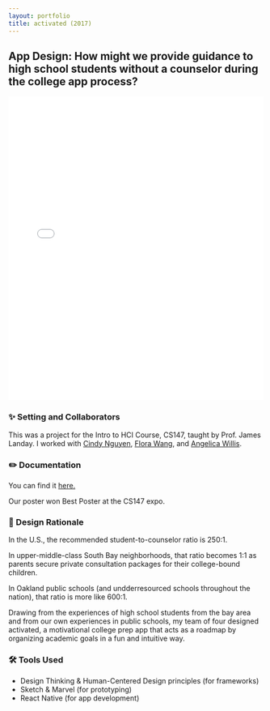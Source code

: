 ```yaml
---
layout: portfolio
title: activated (2017)
---
```

<h2>App Design: How might we provide guidance to high school students without a counselor during the college app process?</h2>
<iframe src="activated.pdf" frameborder="0" width="100%" height="600px" allowfullscreen="true" mozallowfullscreen="true" webkitallowfullscreen="true"></iframe>


<h3>✨ Setting and Collaborators</h3>
This was a project for the Intro to HCI Course, CS147, taught by Prof. James Landay. I worked with <a href="https://www.linkedin.com/in/ccnguyenn/">Cindy Nguyen</a>, <a href="https://www.linkedin.com/in/flora-wang-00641b130/">Flora Wang</a>, and <a href="https://www.linkedin.com/in/angelica-willis/">Angelica Willis</a>.

<h3>✏️ Documentation </h3>
You can find it <a href="https://hci.stanford.edu/courses/cs147/2017/au/projects/equalizingsociety/activated/" target="\_blank"> here.</a>

Our poster won Best Poster at the CS147 expo.


<h3>💭 Design Rationale</h3>

In the U.S., the recommended student-to-counselor ratio is 250:1.

In upper-middle-class South Bay neighborhoods, that ratio becomes 1:1 as parents secure private consultation packages for their college-bound children.

In Oakland public schools (and undderresourced schools throughout the nation), that ratio is more like 600:1.

Drawing from the experiences of high school students from the bay area and from our own experiences in public schools, my team of four designed activated, a motivational college prep app that acts as a roadmap by organizing academic goals in a fun and intuitive way.

<h3>🛠️ Tools Used</h3>

* Design Thinking & Human-Centered Design principles (for frameworks)
* Sketch & Marvel (for prototyping)
* React Native (for app development)
